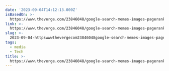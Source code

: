 ```yaml
---
date: '2023-09-04T14:12:13.000Z'
isBasedOn: >-
  https://www.theverge.com/23846048/google-search-memes-images-pagerank-altavista-seo-keywords
link: >-
  https://www.theverge.com/23846048/google-search-memes-images-pagerank-altavista-seo-keywords
slug: >-
  2023-09-04-httpswwwthevergecom23846048google-search-memes-images-pagerank-altavista-seo-keywords
tags:
  - media
  - Tech
title: >-
  https://www.theverge.com/23846048/google-search-memes-images-pagerank-altavista-seo-keywords
---
```


